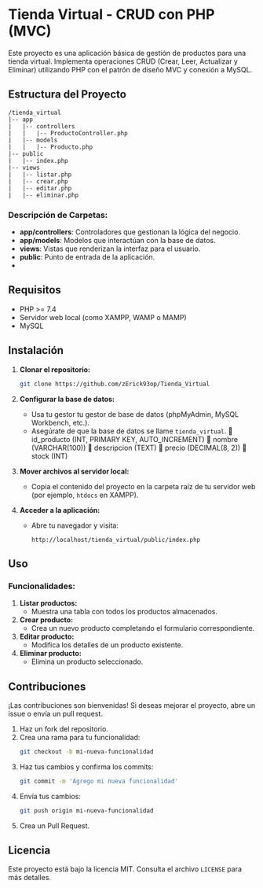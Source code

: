 # Tienda Virtual - CRUD con PHP (MVC)

Este proyecto es una aplicación básica de gestión de productos para una tienda virtual. Implementa operaciones CRUD (Crear, Leer, Actualizar y Eliminar) utilizando PHP con el patrón de diseño MVC y conexión a MySQL.

## Estructura del Proyecto

```
/tienda_virtual
|-- app
|   |-- controllers
|   |   |-- ProductoController.php
|   |-- models
|   |   |-- Producto.php
|-- public
|   |-- index.php
|-- views
|   |-- listar.php
|   |-- crear.php
|   |-- editar.php
|   |-- eliminar.php
```

### Descripción de Carpetas:
- **app/controllers**: Controladores que gestionan la lógica del negocio.
- **app/models**: Modelos que interactúan con la base de datos.
- **views**: Vistas que renderizan la interfaz para el usuario.
- **public**: Punto de entrada de la aplicación.
- 
## Requisitos
- PHP >= 7.4
- Servidor web local (como XAMPP, WAMP o MAMP)
- MySQL

## Instalación

1. **Clonar el repositorio:**
   ```bash
   git clone https://github.com/zErick93op/Tienda_Virtual
   ```

2. **Configurar la base de datos:**
   -  Usa tu gestor tu gestor de base de datos (phpMyAdmin, MySQL Workbench, etc.).
   - Asegúrate de que la base de datos se llame `tienda_virtual`.
 id_producto (INT, PRIMARY KEY, AUTO_INCREMENT)
 nombre (VARCHAR(100))
 descripcion (TEXT)
 precio (DECIMAL(8, 2))
 stock (INT)

3. **Mover archivos al servidor local:**
   - Copia el contenido del proyecto en la carpeta raíz de tu servidor web (por ejemplo, `htdocs` en XAMPP).

4. **Acceder a la aplicación:**
   - Abre tu navegador y visita:
     ```
     http://localhost/tienda_virtual/public/index.php
     ```

## Uso

### Funcionalidades:
1. **Listar productos:**
   - Muestra una tabla con todos los productos almacenados.
2. **Crear producto:**
   - Crea un nuevo producto completando el formulario correspondiente.
3. **Editar producto:**
   - Modifica los detalles de un producto existente.
4. **Eliminar producto:**
   - Elimina un producto seleccionado.

## Contribuciones

¡Las contribuciones son bienvenidas! Si deseas mejorar el proyecto, abre un issue o envía un pull request.

1. Haz un fork del repositorio.
2. Crea una rama para tu funcionalidad:
   ```bash
   git checkout -b mi-nueva-funcionalidad
   ```
3. Haz tus cambios y confirma los commits:
   ```bash
   git commit -m 'Agrego mi nueva funcionalidad'
   ```
4. Envía tus cambios:
   ```bash
   git push origin mi-nueva-funcionalidad
   ```
5. Crea un Pull Request.

## Licencia
Este proyecto está bajo la licencia MIT. Consulta el archivo `LICENSE` para más detalles.
